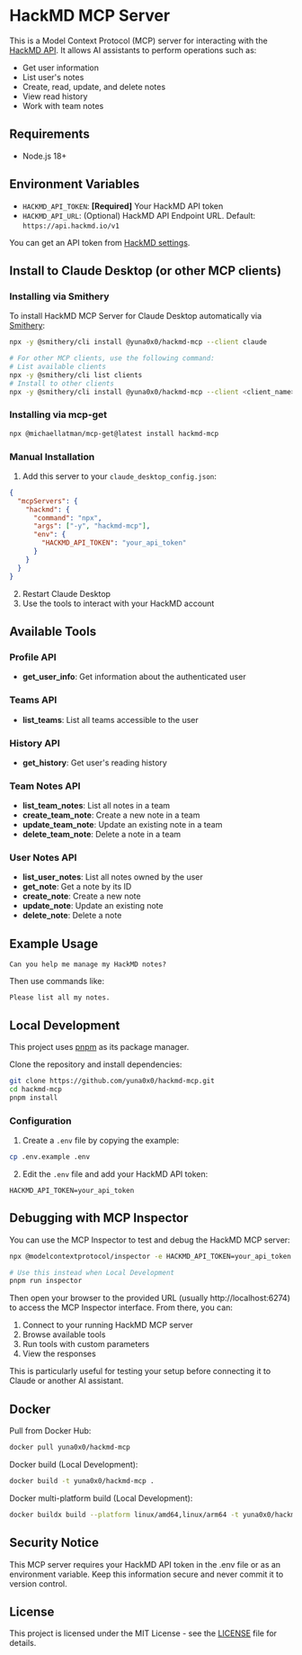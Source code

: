 # HackMD MCP Server

This is a Model Context Protocol (MCP) server for interacting with the [HackMD API](https://hackmd.io/@hackmd-api/developer-portal). It allows AI assistants to perform operations such as:

- Get user information
- List user's notes
- Create, read, update, and delete notes
- View read history
- Work with team notes

## Requirements

- Node.js 18+

## Environment Variables

- `HACKMD_API_TOKEN`: **[Required]** Your HackMD API token
- `HACKMD_API_URL`: (Optional) HackMD API Endpoint URL. Default: `https://api.hackmd.io/v1`

You can get an API token from [HackMD settings](https://hackmd.io/settings#api).

## Install to Claude Desktop (or other MCP clients)

### Installing via Smithery

To install HackMD MCP Server for Claude Desktop automatically via [Smithery](https://smithery.ai/server/@yuna0x0/hackmd-mcp):

```bash
npx -y @smithery/cli install @yuna0x0/hackmd-mcp --client claude

# For other MCP clients, use the following command:
# List available clients
npx -y @smithery/cli list clients
# Install to other clients
npx -y @smithery/cli install @yuna0x0/hackmd-mcp --client <client_name>
```

### Installing via mcp-get

```bash
npx @michaellatman/mcp-get@latest install hackmd-mcp
```

### Manual Installation

1. Add this server to your `claude_desktop_config.json`:

```json
{
  "mcpServers": {
    "hackmd": {
      "command": "npx",
      "args": ["-y", "hackmd-mcp"],
      "env": {
        "HACKMD_API_TOKEN": "your_api_token"
      }
    }
  }
}
```

2. Restart Claude Desktop
3. Use the tools to interact with your HackMD account

## Available Tools

### Profile API
- **get_user_info**: Get information about the authenticated user

### Teams API
- **list_teams**: List all teams accessible to the user

### History API
- **get_history**: Get user's reading history

### Team Notes API
- **list_team_notes**: List all notes in a team
- **create_team_note**: Create a new note in a team
- **update_team_note**: Update an existing note in a team
- **delete_team_note**: Delete a note in a team

### User Notes API
- **list_user_notes**: List all notes owned by the user
- **get_note**: Get a note by its ID
- **create_note**: Create a new note
- **update_note**: Update an existing note
- **delete_note**: Delete a note

## Example Usage

```
Can you help me manage my HackMD notes?
```

Then use commands like:

```
Please list all my notes.
```

## Local Development

This project uses [pnpm](https://pnpm.io) as its package manager.

Clone the repository and install dependencies:

```bash
git clone https://github.com/yuna0x0/hackmd-mcp.git
cd hackmd-mcp
pnpm install
```

### Configuration

1. Create a `.env` file by copying the example:
```bash
cp .env.example .env
```

2. Edit the `.env` file and add your HackMD API token:
```
HACKMD_API_TOKEN=your_api_token
```

## Debugging with MCP Inspector

You can use the MCP Inspector to test and debug the HackMD MCP server:

```bash
npx @modelcontextprotocol/inspector -e HACKMD_API_TOKEN=your_api_token npx hackmd-mcp

# Use this instead when Local Development
pnpm run inspector
```

Then open your browser to the provided URL (usually http://localhost:6274) to access the MCP Inspector interface. From there, you can:

1. Connect to your running HackMD MCP server
2. Browse available tools
3. Run tools with custom parameters
4. View the responses

This is particularly useful for testing your setup before connecting it to Claude or another AI assistant.

## Docker

Pull from Docker Hub:
```bash
docker pull yuna0x0/hackmd-mcp
```

Docker build (Local Development):
```bash
docker build -t yuna0x0/hackmd-mcp .
```

Docker multi-platform build (Local Development):
```bash
docker buildx build --platform linux/amd64,linux/arm64 -t yuna0x0/hackmd-mcp .
```

## Security Notice

This MCP server requires your HackMD API token in the .env file or as an environment variable. Keep this information secure and never commit it to version control.

## License

This project is licensed under the MIT License - see the [LICENSE](LICENSE) file for details.
